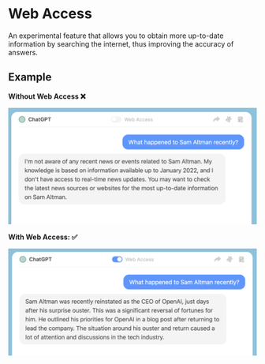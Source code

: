 # Web Access

An experimental feature that allows you to obtain more up-to-date information by searching the internet, thus improving the accuracy of answers.

## Example

**Without Web Access ❌**

![](./web-access-1.png)

**With Web Access: ✅**

![](./web-access-2.png)
